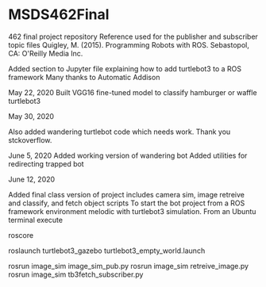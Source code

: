 # MSDS462Final
462 final project repository
Reference used for the publisher and subscriber topic files
Quigley, M. (2015). Programming Robots with ROS. Sebastopol, CA: O'Reilly Media Inc.


Added section to Jupyter file explaining how to add turtlebot3 to a ROS framework
Many thanks to Automatic Addison

May 22, 2020
Built VGG16 fine-tuned model to classify hamburger or waffle turtlebot3

May 30, 2020

Also added wandering turtlebot code which needs work. Thank you stckoverflow.

June 5, 2020
Added working version of wandering bot
Added utilities for redirecting trapped bot

June 12, 2020

Added final class version of project includes camera sim, image retreive and classify, and fetch object scripts
To start the bot project from a ROS framework environment melodic with turtlebot3 simulation. From an Ubuntu terminal execute

roscore

roslaunch turtlebot3_gazebo turtlebot3_empty_world.launch

rosrun image_sim image_sim_pub.py
rosrun image_sim retreive_image.py
rosrun image_sim tb3fetch_subscriber.py
